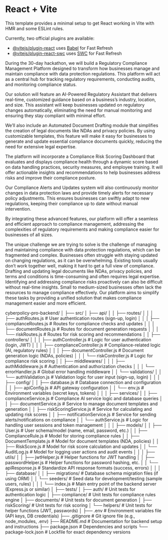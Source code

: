 # React + Vite

This template provides a minimal setup to get React working in Vite with HMR and some ESLint rules.

Currently, two official plugins are available:

- [@vitejs/plugin-react](https://github.com/vitejs/vite-plugin-react/blob/main/packages/plugin-react/README.md) uses [Babel](https://babeljs.io/) for Fast Refresh
- [@vitejs/plugin-react-swc](https://github.com/vitejs/vite-plugin-react-swc) uses [SWC](https://swc.rs/) for Fast Refresh





During the 30-day hackathon, we will build a Regulatory Compliance Management Platform designed to transform how businesses manage and maintain compliance with data protection regulations. This platform will act as a central hub for tracking regulatory requirements, conducting audits, and monitoring compliance status.

Our solution will feature an AI-Powered Regulatory Assistant that delivers real-time, customized guidance based on a business’s industry, location, and size. This assistant will keep businesses updated on regulatory changes automatically, eliminating the need for manual monitoring and ensuring they stay compliant with minimal effort.

We’ll also include an Automated Document Drafting module that simplifies the creation of legal documents like NDAs and privacy policies. By using customizable templates, this feature will make it easy for businesses to generate and update essential compliance documents quickly, reducing the need for extensive legal expertise.

The platform will incorporate a Compliance Risk Scoring Dashboard that evaluates and displays compliance health through a dynamic score based on data handling practices, security measures, and employee training. It will offer actionable insights and recommendations to help businesses address risks and improve their compliance posture.

Our Compliance Alerts and Updates system will also continuously monitor changes in data protection laws and provide timely alerts for necessary policy adjustments. This ensures businesses can swiftly adapt to new regulations, keeping their compliance up to date without manual intervention.

By integrating these advanced features, our platform will offer a seamless and efficient approach to compliance management, addressing the complexities of regulatory requirements and making compliance easier for businesses of all sizes.


The unique challenge we are trying to solve is the challenge of managing and maintaining compliance with data protection regulations, which can be fragmented and complex. Businesses often struggle with staying updated on changing regulations, as it can be overwhelming. Existing tools usually don’t work together well, making it hard to get a full view of compliance. Drafting and updating legal documents like NDAs, privacy policies, and terms and conditions is time-consuming and often requires legal expertise. Identifying and addressing compliance risks proactively can also be difficult without real-time insights. Small to medium-sized businesses often lack the resources to manage compliance effectively. Our platform aims to simplify these tasks by providing a unified solution that makes compliance management easier and more efficient.



cyberpolicy-pro-backend/
│
├── src/
│   ├── api/
│   │   ├── routes/
│   │   │   ├── authRoutes.js           # User authentication routes (sign-up, login)
│   │   │   ├── complianceRoutes.js      # Routes for compliance checks and updates
│   │   │   ├── documentRoutes.js        # Routes for document generation requests
│   │   │   └── riskRoutes.js            # Routes for risk scoring and recommendations
│   │   ├── controllers/
│   │   │   ├── authController.js        # Logic for user authentication (login, JWT)
│   │   │   ├── complianceController.js  # Compliance-related logic (AI, regulatory rules)
│   │   │   ├── documentController.js    # Document generation logic (NDAs, policies)
│   │   │   └── riskController.js        # Logic for compliance risk scoring
│   │   ├── middlewares/
│   │   │   ├── authMiddleware.js        # Authentication and authorization checks
│   │   │   └── errorHandler.js          # Global error handling middleware
│   │   └── validations/
│   │       └── authValidation.js        # Validation logic for user input (sign-up, login)
│   │
│   ├── config/
│   │   ├── database.js                  # Database connection and configuration
│   │   ├── apiConfig.js                 # API gateway configuration
│   │   └── env.js                       # Environment variables (secret keys, tokens)
│   │
│   ├── services/
│   │   ├── complianceService.js         # Compliance AI service logic and database queries
│   │   ├── documentService.js           # Service to manage document templates and generation
│   │   ├── riskScoringService.js        # Service for calculating and updating risk scores
│   │   ├── notificationService.js       # Service for sending alerts/notifications on compliance
│   │   └── authService.js               # Logic for handling user sessions and token management
│   │
│   ├── models/
│   │   ├── User.js                      # User schema/model (name, email, password, etc.)
│   │   ├── ComplianceRule.js            # Model for storing compliance rules
│   │   ├── DocumentTemplate.js          # Model for document templates (NDA, policies)
│   │   ├── RiskScore.js                 # Model for risk score calculation and updates
│   │   └── AuditLog.js                  # Model for logging user actions and audit events
│   │
│   ├── utils/
│   │   ├── jwtHelper.js                 # Helper functions for JWT handling
│   │   ├── passwordHelper.js            # Helper functions for password hashing, etc.
│   │   └── apiResponse.js               # Standardize API response formats (success, errors)
│   │
│   ├── database/
│   │   ├── migrations/                  # Database schema migration files (if using ORM)
│   │   └── seeders/                     # Seed data for development/testing (sample users, rules)
│   │
│   └── index.js                         # Main entry point of the backend server (Express.js or similar)
│
├── tests/
│   ├── auth/                            # Unit tests for authentication logic
│   ├── compliance/                      # Unit tests for compliance rules engine
│   ├── documents/                       # Unit tests for document generation
│   ├── riskScoring/                     # Unit tests for risk scoring
│   └── helpers/                         # Unit tests for helper functions (JWT, passwords)
│
├── .env                                 # Environment variables file (API keys, DB credentials)
├── .gitignore                           # Git ignore file (e.g., node_modules, .env)
├── README.md                            # Documentation for backend setup and instructions
├── package.json                         # Dependencies and scripts
└── package-lock.json                    # Lockfile for exact dependency versions
